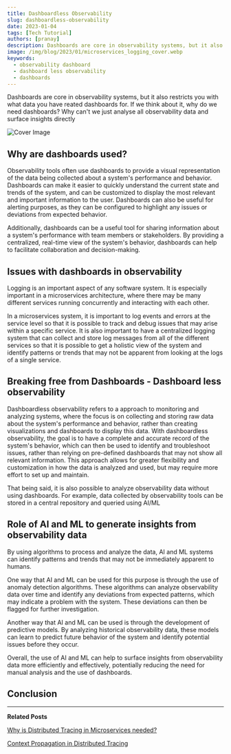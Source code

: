 ```yaml
---
title: Dashboardless Observability
slug: dashboardless-observability
date: 2023-01-04
tags: [Tech Tutorial]
authors: [pranay]
description: Dashboards are core in observability systems, but it also restricts you with what data you have created dashboards for
image: /img/blog/2023/01/microservices_logging_cover.webp
keywords:
  - observability dashboard
  - dashboard less observability
  - dashboards
---
```

<head>
  <link rel="canonical" href="https://signoz.io/blog/microservices-logging/"/>
</head>

Dashboards are core in observability systems, but it also restricts you with what data you have reated dashboards for. If we think about it, why do we need dashboards? Why can't we just analyse all observability data and surface insights directly

<!--truncate-->

![Cover Image](/img/blog/2023/01/microservices_logging_cover.webp)

## Why are dashboards used?

Observability tools often use dashboards to provide a visual representation of the data being collected about a system's performance and behavior. Dashboards can make it easier to quickly understand the current state and trends of the system, and can be customized to display the most relevant and important information to the user. Dashboards can also be useful for alerting purposes, as they can be configured to highlight any issues or deviations from expected behavior.

Additionally, dashboards can be a useful tool for sharing information about a system's performance with team members or stakeholders. By providing a centralized, real-time view of the system's behavior, dashboards can help to facilitate collaboration and decision-making.

## Issues with dashboards in observability
Logging is an important aspect of any software system. It is especially important in a microservices architecture, where there may be many different services running concurrently and interacting with each other.

In a microservices system, it is important to log events and errors at the service level so that it is possible to track and debug issues that may arise within a specific service. It is also important to have a centralized logging system that can collect and store log messages from all of the different services so that it is possible to get a holistic view of the system and identify patterns or trends that may not be apparent from looking at the logs of a single service.

## Breaking free from Dashboards - Dashboard less observability

Dashboardless observability refers to a approach to monitoring and analyzing systems, where the focus is on collecting and storing raw data about the system's performance and behavior, rather than creating visualizations and dashboards to display this data. With dashboardless observability, the goal is to have a complete and accurate record of the system's behavior, which can then be used to identify and troubleshoot issues, rather than relying on pre-defined dashboards that may not show all relevant information. This approach allows for greater flexibility and customization in how the data is analyzed and used, but may require more effort to set up and maintain.

That being said, it is also possible to analyze observability data without using dashboards. For example, data collected by observability tools can be stored in a central repository and queried using AI/ML


## Role of AI and ML to generate insights from observability data 

By using algorithms to process and analyze the data, AI and ML systems can identify patterns and trends that may not be immediately apparent to humans.

One way that AI and ML can be used for this purpose is through the use of anomaly detection algorithms. These algorithms can analyze observability data over time and identify any deviations from expected patterns, which may indicate a problem with the system. These deviations can then be flagged for further investigation.

Another way that AI and ML can be used is through the development of predictive models. By analyzing historical observability data, these models can learn to predict future behavior of the system and identify potential issues before they occur.

Overall, the use of AI and ML can help to surface insights from observability data more efficiently and effectively, potentially reducing the need for manual analysis and the use of dashboards.


## Conclusion



---

**Related Posts**

[Why is Distributed Tracing in Microservices needed?](https://signoz.io/blog/distributed-tracing-in-microservices/)

[Context Propagation in Distributed Tracing](https://signoz.io/blog/context-propagation-in-distributed-tracing/)
